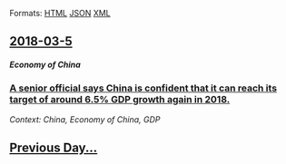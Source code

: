 
Formats: [HTML](2018/03/5/index.html)  [JSON](2018/03/5/index.json)  [XML](2018/03/5/index.xml)  

## [2018-03-5](/news/2018/03/5/index.md)

##### Economy of China
### [A senior official says China is confident that it can reach its target of around 6.5% GDP growth again in 2018. ](/news/2018/03/5/a-senior-official-says-china-is-confident-that-it-can-reach-its-target-of-around-6-5-gdp-growth-again-in-2018.md)
_Context: China, Economy of China, GDP_

## [Previous Day...](/news/2018/03/4/index.md)

